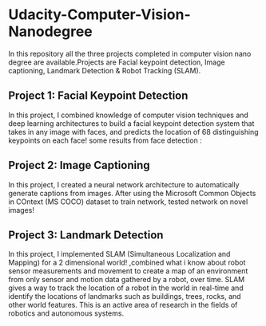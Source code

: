 
# Udacity-Computer-Vision-Nanodegree


In this repository all the three projects completed in computer vision nano degree are available.Projects are Facial keypoint detection, Image captioning, Landmark Detection & Robot Tracking (SLAM).
## Project 1: Facial Keypoint Detection

In this project, I combined knowledge of computer vision techniques and deep learning architectures to build a facial keypoint detection system that takes in any image with faces, and predicts the location of 68 distinguishing keypoints on each face! some results from face detection :
## Project 2: Image Captioning


In this project, I created a neural network architecture to automatically generate captions from images. After using the Microsoft Common Objects in COntext (MS COCO) dataset to train network, tested network on novel images!
## Project 3: Landmark Detection

In this project, I implemented SLAM (Simultaneous Localization and Mapping) for a 2 dimensional world! ,combined what i know about robot sensor measurements and movement to create a map of an environment from only sensor and motion data gathered by a robot, over time. SLAM gives a way to track the location of a robot in the world in real-time and identify the locations of landmarks such as buildings, trees, rocks, and other world features. This is an active area of research in the fields of robotics and autonomous systems.
